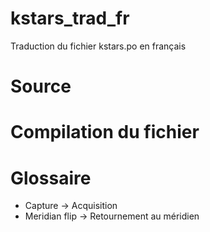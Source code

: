 # kstars_trad_fr

Traduction du fichier kstars.po en français

# Source


# Compilation du fichier


# Glossaire

* Capture -> Acquisition
* Meridian flip -> Retournement au méridien
